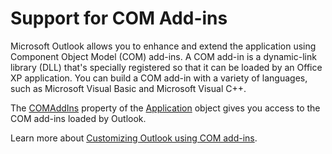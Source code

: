 
# Support for COM Add-ins

Microsoft Outlook allows you to enhance and extend the application using Component Object Model (COM) add-ins. A COM add-in is a dynamic-link library (DLL) that's specially registered so that it can be loaded by an Office XP application. You can build a COM add-in with a variety of languages, such as Microsoft Visual Basic and Microsoft Visual C++.

The  [COMAddIns](f911199d-dc2e-9b88-d807-a5737a39f29e.md) property of the [Application](797003e7-ecd1-eccb-eaaf-32d6ddde8348.md) object gives you access to the COM add-ins loaded by Outlook.

Learn more about  [Customizing Outlook using COM add-ins](84a4f616-3ace-0139-57d5-f0c070064ab2.md).

